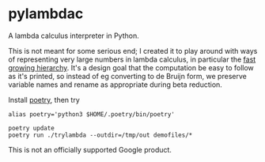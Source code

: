 # pylambdac

A lambda calculus interpreter in Python.

This is not meant for some serious end; I created it to play around with ways of representing very
large numbers in lambda calculus, in particular the [fast growing
hierarchy](http://googology.wikia.com/wiki/Fast-growing_hierarchy). It's a design goal that the
computation be easy to follow as it's printed, so instead of eg converting to de Bruijn form, we
preserve variable names and rename as appropriate during beta reduction.

Install [poetry](https://python-poetry.org/), then try

    alias poetry='python3 $HOME/.poetry/bin/poetry'

    poetry update
    poetry run ./trylambda --outdir=/tmp/out demofiles/*

This is not an officially supported Google product.
